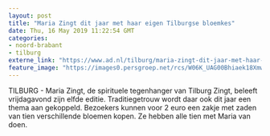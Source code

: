 ```yaml
---
layout: post
title: "Maria Zingt dit jaar met haar eigen Tilburgse bloemkes"
date: Thu, 16 May 2019 11:22:54 GMT
categories: 
- noord-brabant 
- tilburg 
externe_link: "https://www.ad.nl/tilburg/maria-zingt-dit-jaar-met-haar-eigen-tilburgse-bloemkes~a4c0d686/"
feature_image: "https://images0.persgroep.net/rcs/W06K_UAG00Bhiaek18Xmwy5eAOo/diocontent/148216261/_fitwidth/400/?appId=21791a8992982cd8da851550a453bd7f&quality=0.7"
---
```


TILBURG - Maria Zingt, de spirituele tegenhanger van Tilburg Zingt, beleeft vrijdagavond zijn elfde editie. Traditiegetrouw wordt daar ook dit jaar een thema aan gekoppeld. Bezoekers kunnen voor 2 euro een zakje met zaden van tien verschillende bloemen kopen. Ze hebben alle tien met Maria van doen.
